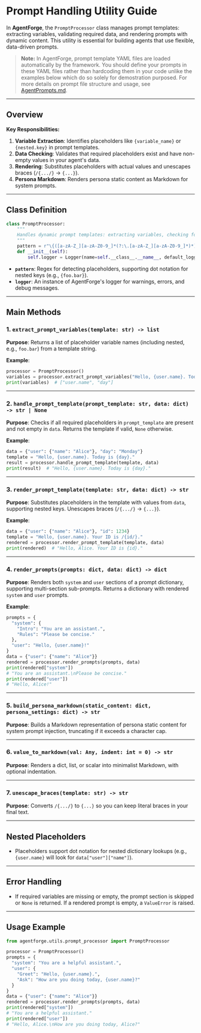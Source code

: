 # Prompt Handling Utility Guide

In **AgentForge**, the `PromptProcessor` class manages prompt templates: extracting variables, validating required data, and rendering prompts with dynamic content. This utility is essential for building agents that use flexible, data-driven prompts.

> **Note:** In AgentForge, prompt template YAML files are loaded automatically by the framework. You should define your prompts in these YAML files rather than hardcoding them in your code unlike the examples below which do so solely for demostration purposed. For more details on prompt file structure and usage, see [AgentPrompts.md](../agents/AgentPrompts.md).

---

## Overview

**Key Responsibilities:**

1. **Variable Extraction**: Identifies placeholders like `{variable_name}` or `{nested.key}` in prompt templates.
2. **Data Checking**: Validates that required placeholders exist and have non-empty values in your agent's data.
3. **Rendering**: Substitutes placeholders with actual values and unescapes braces (`/{.../}` → `{...}`).
4. **Persona Markdown**: Renders persona static content as Markdown for system prompts.

---

## Class Definition

```python
class PromptProcessor:
    """
    Handles dynamic prompt templates: extracting variables, checking for required data, and rendering with provided values.
    """
    pattern = r"\{([a-zA-Z_][a-zA-Z0-9_]*(?:\.[a-zA-Z_][a-zA-Z0-9_]*)*)\}"
    def __init__(self):
        self.logger = Logger(name=self.__class__.__name__, default_logger=self.__class__.__name__.lower())
```

- **`pattern`**: Regex for detecting placeholders, supporting dot notation for nested keys (e.g., `{foo.bar}`).
- **`logger`**: An instance of AgentForge's logger for warnings, errors, and debug messages.

---

## Main Methods

### 1. `extract_prompt_variables(template: str) -> list`

**Purpose**: Returns a list of placeholder variable names (including nested, e.g., `foo.bar`) from a template string.

**Example**:
~~~python
processor = PromptProcessor()
variables = processor.extract_prompt_variables("Hello, {user.name}. Today is {day}.")
print(variables)  # ["user.name", "day"]
~~~

---

### 2. `handle_prompt_template(prompt_template: str, data: dict) -> str | None`

**Purpose**: Checks if all required placeholders in `prompt_template` are present and not empty in `data`. Returns the template if valid, `None` otherwise.

**Example**:
~~~python
data = {"user": {"name": "Alice"}, "day": "Monday"}
template = "Hello, {user.name}. Today is {day}."
result = processor.handle_prompt_template(template, data)
print(result)  # "Hello, {user.name}. Today is {day}."
~~~

---

### 3. `render_prompt_template(template: str, data: dict) -> str`

**Purpose**: Substitutes placeholders in the template with values from `data`, supporting nested keys. Unescapes braces (`/{.../}` → `{...}`).

**Example**:
~~~python
data = {"user": {"name": "Alice"}, "id": 1234}
template = "Hello, {user.name}. Your ID is /{id/}."
rendered = processor.render_prompt_template(template, data)
print(rendered)  # "Hello, Alice. Your ID is {id}."
~~~

---

### 4. `render_prompts(prompts: dict, data: dict) -> dict`

**Purpose**: Renders both `system` and `user` sections of a prompt dictionary, supporting multi-section sub-prompts. Returns a dictionary with rendered `system` and `user` prompts.

**Example**:
~~~python
prompts = {
  "system": {
    "Intro": "You are an assistant.",
    "Rules": "Please be concise."
  },
  "user": "Hello, {user.name}!"
}
data = {"user": {"name": "Alice"}}
rendered = processor.render_prompts(prompts, data)
print(rendered["system"])
# "You are an assistant.\nPlease be concise."
print(rendered["user"])
# "Hello, Alice!"
~~~

---

### 5. `build_persona_markdown(static_content: dict, persona_settings: dict) -> str`

**Purpose**: Builds a Markdown representation of persona static content for system prompt injection, truncating if it exceeds a character cap.

---

### 6. `value_to_markdown(val: Any, indent: int = 0) -> str`

**Purpose**: Renders a dict, list, or scalar into minimalist Markdown, with optional indentation.

---

### 7. `unescape_braces(template: str) -> str`

**Purpose**: Converts `/{.../}` to `{...}` so you can keep literal braces in your final text.

---

## Nested Placeholders

- Placeholders support dot notation for nested dictionary lookups (e.g., `{user.name}` will look for `data["user"]["name"]`).

---

## Error Handling

- If required variables are missing or empty, the prompt section is skipped or `None` is returned. If a rendered prompt is empty, a `ValueError` is raised.

---

## Usage Example

~~~python
from agentforge.utils.prompt_processor import PromptProcessor

processor = PromptProcessor()
prompts = {
  "system": "You are a helpful assistant.",
  "user": {
    "Greet": "Hello, {user.name}.",
    "Ask": "How are you doing today, {user.name}?"
  }
}
data = {"user": {"name": "Alice"}}
rendered = processor.render_prompts(prompts, data)
print(rendered["system"])
# "You are a helpful assistant."
print(rendered["user"])
# "Hello, Alice.\nHow are you doing today, Alice?"
~~~
